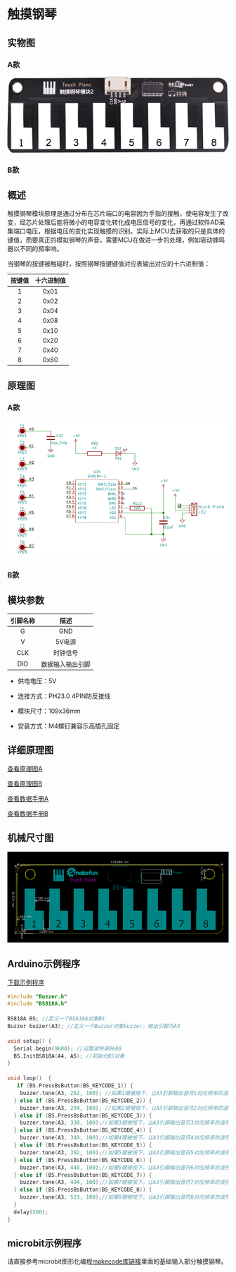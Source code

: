 # 触摸钢琴

## 实物图

### A款

![实物图](touch_piano/touch_piano.png)

### B款



## 概述

​        触摸钢琴模块原理是通过分布在芯片端口的电容因为手指的接触，使电容发生了改变，经芯片处理后能将微小的电容变化转化成电压信号的变化，再通过软件AD采集端口电压，根据电压的变化实现触摸的识别。实际上MCU去获取的只是具体的键值，而要真正的模拟钢琴的声音，需要MCU在做进一步的处理，例如驱动蜂鸣器以不同的频率响。

当钢琴的按键被触碰时，按照钢琴按键键值对应表输出对应的十六进制值：

| 按键值 | 十六进制值 |
| :----: | :--------: |
|   1    |    0x01    |
|   2    |    0x02    |
|   3    |    0x04    |
|   4    |    0x08    |
|   5    |    0x10    |
|   6    |    0x20    |
|   7    |    0x40    |
|   8    |    0x80    |

## 原理图

### A款

![原理图](touch_piano/touch_piano_schematic.png)

### B款



## 模块参数

| 引脚名称 |       描述       |
| :------: | :--------------: |
|    G     |       GND        |
|    V     |      5V电源      |
|   CLK    |     时钟信号     |
|   DIO    | 数据输入输出引脚 |

- 供电电压：5V

- 连接方式：PH23.0 4PIN防反接线

- 模块尺寸：109x36mm

- 安装方式：M4螺钉兼容乐高插孔固定
## 详细原理图

[查看原理图A](touch_piano/touch_piano_schematic_a.pdf) 

[查看原理图B](touch_piano/touch_piano_schematic_b.pdf) 

[查看数据手册A](touch_piano/bs818a.pdf)

[查看数据手册B](touch_piano/ttp229.pdf)

## 机械尺寸图

![机械尺寸图](touch_piano/touch_piano_assembly.png)

## Arduino示例程序

[下载示例程序](touch_piano/touch_piano.zip)

```c
#include "Buzzer.h"
#include "BS818A.h"

BS818A BS; //定义一个BS818A对象BS
Buzzer buzzer(A3); //定义一个Buzzer对象buzzer，输出引脚为A3

void setup() {
  Serial.begin(9600); //设置波特率9600
  BS.InitBS818A(A4, A5); //初始化BS对象
}

void loop()  {
   if (BS.PressBsButton(BS_KEYCODE_1)) {
    buzzer.tone(A3, 262, 100); //如果1键被按下，让A3引脚输出音符1对应频率的波形，持续100ms
  } else if (BS.PressBsButton(BS_KEYCODE_2)) {
    buzzer.tone(A3, 294, 100); //如果2键被按下，让A3引脚输出音符2对应频率的波形
  } else if (BS.PressBsButton(BS_KEYCODE_3)) {
    buzzer.tone(A3, 330, 100);//如果3键被按下，让A3引脚输出音符3对应频率的波形
  } else if (BS.PressBsButton(BS_KEYCODE_4)) {
    buzzer.tone(A3, 349, 100);//如果4键被按下，让A3引脚输出音符4对应频率的波形
  } else if (BS.PressBsButton(BS_KEYCODE_5)) {
    buzzer.tone(A3, 392, 100);//如果5键被按下，让A3引脚输出音符5对应频率的波形
  } else if (BS.PressBsButton(BS_KEYCODE_6)) {
    buzzer.tone(A3, 440, 100);//如果6键被按下，让A3引脚输出音符6对应频率的波形
  } else if (BS.PressBsButton(BS_KEYCODE_7)) {
    buzzer.tone(A3, 494, 100);//如果7键被按下，让A3引脚输出音符7对应频率的波形
  } else if (BS.PressBsButton(BS_KEYCODE_8)) {
    buzzer.tone(A3, 523, 100);//如果8键被按下，让A3引脚输出音符8对应频率的波形
  }
  delay(200);
} 
```

## microbit示例程序

请直接参考microbit图形化编程[makecode库链接](https://github.com/emakefun/pxt-sensorbit)里面的基础输入部分触摸钢琴。